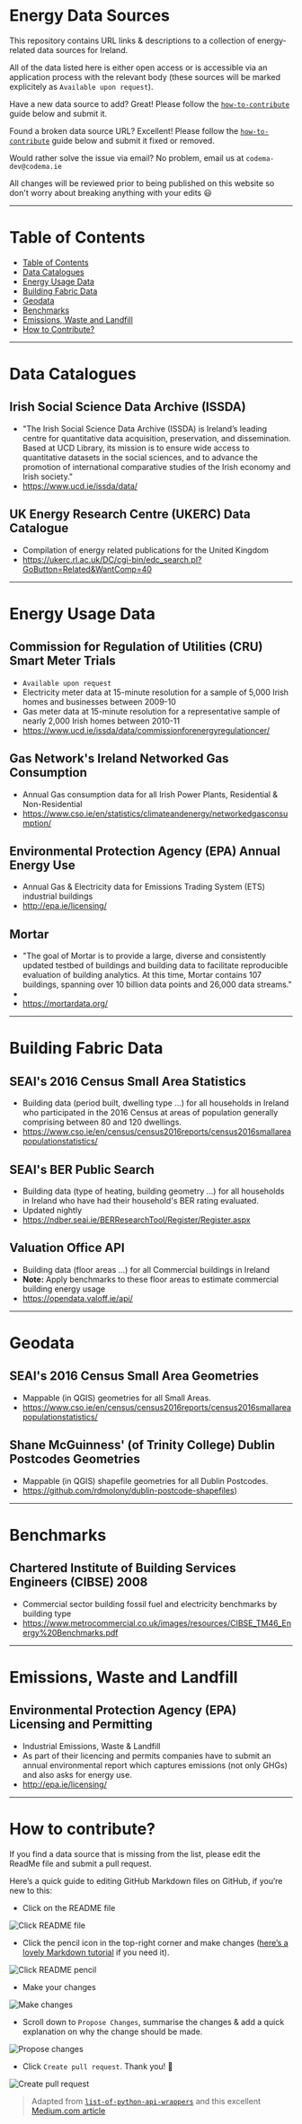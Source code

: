 Energy Data Sources
===================

This repository contains URL links & descriptions to a collection of energy-related data sources for Ireland.  

All of the data listed here is either open access or is accessible via an application process with the relevant body (these sources will be marked explicitely as `Available upon request`).   

Have a new data source to add? Great! Please follow the [`how-to-contribute`](#how-to-contribute) guide below and submit it.

Found a broken data source URL? Excellent! Please follow the [`how-to-contribute`](#how-to-contribute) guide below and submit it fixed or removed.

Would rather solve the issue via email? No problem, email us at `codema-dev@codema.ie`

All changes will be reviewed prior to being published on this website so don't worry about breaking anything with your edits :smiley: 


---


Table of Contents
=================

<!--ts-->
* [Table of Contents](#table-of-contents)
* [Data Catalogues](#data-catalogues)
* [Energy Usage Data](#energy-usage-data)
* [Building Fabric Data](#building-fabric-data)
* [Geodata](#geodata)
* [Benchmarks](#benchmarks)
* [Emissions, Waste and Landfill](#emissions-waste-and-landfill)
* [How to Contribute?](#how-to-contribute)
<!--te-->


---


Data Catalogues
===============

Irish Social Science Data Archive (ISSDA)
-----------------------------------------
- "The Irish Social Science Data Archive (ISSDA) is Ireland’s leading centre for quantitative data acquisition, preservation, and dissemination. Based at UCD Library, its mission is to ensure wide access to quantitative datasets in the social sciences, and to advance the promotion of international comparative studies of the Irish economy and Irish society."
- https://www.ucd.ie/issda/data/

UK Energy Research Centre (UKERC) Data Catalogue   
------------------------------------------------
- Compilation of energy related publications for the United Kingdom
- https://ukerc.rl.ac.uk/DC/cgi-bin/edc_search.pl?GoButton=Related&WantComp=40


---


Energy Usage Data
=================

Commission for Regulation of Utilities (CRU) Smart Meter Trials
---------------------------------------------------------------
- `Available upon request`
- Electricity meter data at 15-minute resolution for a sample of 5,000 Irish homes and businesses between 2009-10
- Gas meter data at 15-minute resolution for a representative sample of nearly 2,000 Irish homes between 2010-11
- https://www.ucd.ie/issda/data/commissionforenergyregulationcer/

Gas Network's Ireland Networked Gas Consumption
-----------------------------------------------
- Annual Gas consumption data for all Irish Power Plants, Residential & Non-Residential
- https://www.cso.ie/en/statistics/climateandenergy/networkedgasconsumption/

Environmental Protection Agency (EPA) Annual Energy Use
-------------------------------------------------------
- Annual Gas & Electricity data for Emissions Trading System (ETS) industrial buildings 
- http://epa.ie/licensing/

Mortar
------
- "The goal of Mortar is to provide a large, diverse and consistently updated testbed of buildings and building data to facilitate reproducible evaluation of building analytics.  At this time, Mortar contains 107 buildings, spanning over 10 billion data points and 26,000 data streams."
- 
- https://mortardata.org/


---


Building Fabric Data
====================

SEAI's 2016 Census Small Area Statistics
----------------------------------------
- Building data (period built, dwelling type ...) for all households in Ireland who participated in the 2016 Census at areas of population generally comprising between 80 and 120 dwellings.
- https://www.cso.ie/en/census/census2016reports/census2016smallareapopulationstatistics/

SEAI's BER Public Search
------------------------
- Building data (type of heating, building geometry ...) for all households in Ireland who have had their household's BER rating evaluated.
- Updated nightly
- https://ndber.seai.ie/BERResearchTool/Register/Register.aspx

Valuation Office API
--------------------
- Building data (floor areas ...) for all Commercial buildings in Ireland
- __Note:__ Apply benchmarks to these floor areas to estimate commercial building energy usage
- https://opendata.valoff.ie/api/


---


Geodata
=======

SEAI's 2016 Census Small Area Geometries 
----------------------------------------
- Mappable (in QGIS) geometries for all Small Areas.
- https://www.cso.ie/en/census/census2016reports/census2016smallareapopulationstatistics/

Shane McGuinness' (of Trinity College) Dublin Postcodes Geometries
------------------------------------------------------------------
- Mappable (in QGIS) shapefile geometries for all Dublin Postcodes.
- https://github.com/rdmolony/dublin-postcode-shapefiles) 


---


Benchmarks
==========

Chartered Institute of Building Services Engineers (CIBSE) 2008
---------------------------------------------------------------
- Commercial sector building fossil fuel and electricity benchmarks by building type
- https://www.metrocommercial.co.uk/images/resources/CIBSE_TM46_Energy%20Benchmarks.pdf


---


Emissions, Waste and Landfill
===========================

Environmental Protection Agency (EPA) Licensing and Permitting
------------------------------------------------------------
- Industrial Emissions, Waste & Landfill
- As part of their licencing and permits companies have to submit an annual environmental report which captures emissions (not only GHGs) and also asks for energy use.
- http://epa.ie/licensing/


---


How to contribute?
==================

If you find a data source that is missing from the list, please edit the ReadMe file and submit a pull request. 

Here’s a quick guide to editing GitHub Markdown files on GitHub, if you’re new to this:

- Click on the README file

![Click README file](images/click-readme-file.PNG)

- Click the pencil icon in the top-right corner and make changes ([here’s a lovely Markdown tutorial](https://commonmark.org/help/tutorial/) if you need it). 

![Click README pencil](images/click-readme-pencil.PNG)

- Make your changes

![Make changes](images/proposed-changes-to-readme.PNG)

- Scroll down to `Propose Changes`, summarise the changes & add a quick explanation on why the change should be made.

![Propose changes](images/propose-changes.PNG)

- Click `Create pull request`. Thank you! 🎉

![Create pull request](images/create-pull-request.PNG)

> Adapted from [`list-of-python-api-wrappers`](https://github.com/discdiver/list-of-python-api-wrappers/blob/master/readme.md) and this excellent [Medium.com article](https://towardsdatascience.com/how-to-get-data-from-apis-with-python-dfb83fdc5b5b)

